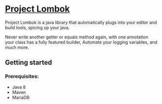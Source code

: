 # [Project Lombok](https://projectlombok.org/)

Project Lombok is a java library that automatically plugs into your editor and build tools, spicing up your java.

Never write another getter or equals method again, with one annotation your class has a fully featured builder, Automate your logging variables, and much more.

## Getting started

### Prerequisites:
- Java 8
- Maven
- MariaDB

